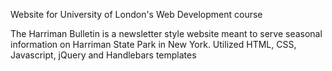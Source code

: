 Website for University of London's Web Development course

The Harriman Bulletin is a newsletter style website meant to serve seasonal information on Harriman State Park in New York. Utilized HTML, CSS, Javascript, jQuery and Handlebars templates
